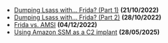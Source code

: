 - [Dumping Lsass with... Frida? (Part 1)](/blogs/mimikatz-frida-part-1) **(21/10/2022)**
- [Dumping Lsass with... Frida? (Part 2)](/blogs/mimikatz-frida-part-2) **(28/10/2022)**
- [Frida vs. AMSI](/blogs/frida-vs-amsi) **(04/12/2022)**
- [Using Amazon SSM as a C2 implant](/blogs/aws-ssm-c2) **(28/05/2025)**
